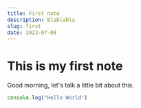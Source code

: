 ```yaml
---
title: First note
description: Blablabla
slug: first
date: 2023-07-08
---
```


# This is my first note

Good morning, let's talk a little bit about this.

```ts
console.log("Hello World")
```
